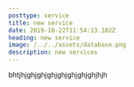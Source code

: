```yaml
---
posttype: service
title: new service
date: 2019-10-22T11:54:13.182Z
heading: new service
image: /../../assets/database.png
description: new services
---
```

bhtjhjghjghjghjghjghjghjghjhjh
